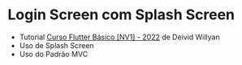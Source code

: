 # Login Screen com Splash Screen

* Tutorial [Curso Flutter Básico [NV1] - 2022](https://www.youtube.com/playlist?list=PLRpTFz5_57cvo0CHf-AnojOvpznz8YO7S) de Deivid Willyan
* Uso de Splash Screen
* Uso do Padrão MVC

